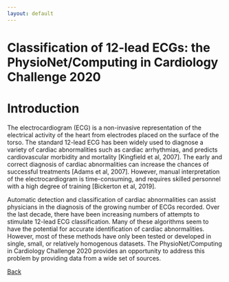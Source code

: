 ```yaml
---
layout: default
---
```


# Classification of 12-lead ECGs: the PhysioNet/Computing in Cardiology Challenge 2020

# Introduction

The electrocardiogram (ECG) is a non-invasive representation of the electrical activity of the heart from electrodes placed on the surface of the torso. The standard 12-lead ECG has been widely used to diagnose a variety of cardiac abnormalities such as cardiac arrhythmias, and predicts cardiovascular morbidity and mortality [Kingfield et al, 2007]. The early and correct diagnosis of cardiac abnormalities can increase the chances of successful treatments [Adams et al, 2007]. However, manual interpretation of the electrocardiogram is time-consuming, and requires skilled personnel with a high degree of training [Bickerton et al, 2019].

Automatic detection and classification of cardiac abnormalities can assist physicians in the diagnosis of the growing number of ECGs recorded. Over the last decade, there have been increasing numbers of attempts to stimulate 12-lead ECG classification. Many of these algorithms seem to have the potential for accurate identification of cardiac abnormalities. However, most of these methods have only been tested or developed in single, small, or relatively homogenous datasets. The PhysioNet/Computing in Cardiology Challenge 2020 provides an opportunity to address this problem by providing data from a wide set of sources. 


[Back](../index.html)

